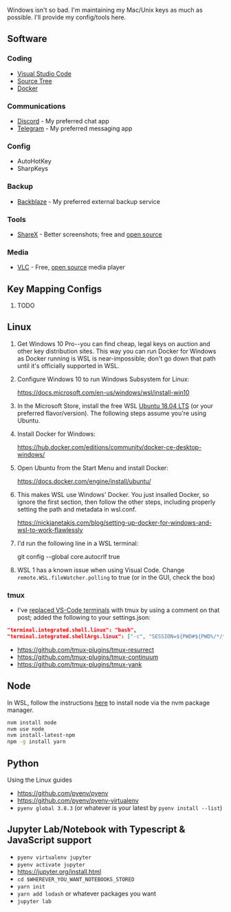 Windows isn't so bad. I'm maintaining my Mac/Unix keys as much as possible. I'll provide my config/tools here.

## Software
### Coding
- [Visual Studio Code](https://code.visualstudio.com/)
- [Source Tree](https://www.sourcetreeapp.com/)
- [Docker](https://www.docker.com/products/docker-desktop)
### Communications
- [Discord](https://discord.com/) - My preferred chat app
- [Telegram](https://telegram.org/) - My preferred messaging app
### Config
- AutoHotKey
- SharpKeys
### Backup
- [Backblaze](https://secure.backblaze.com/r/01qxpi) - My preferred external backup service
### Tools
- [ShareX](https://getsharex.com/) - Better screenshots; free and [open source](https://github.com/ShareX/ShareX)
### Media
- [VLC](https://www.videolan.org/) - Free, [open source](https://code.videolan.org/explore/projects/starred) media player

## Key Mapping Configs

1. TODO

## Linux

1. Get Windows 10 Pro--you can find cheap, legal keys on auction and other key distribution sites. This way you can run Docker for Windows as Docker running is WSL is near-impossible; don't go down that path until it's officially supported in WSL.

1. Configure Windows 10 to run Windows Subsystem for Linux:

    https://docs.microsoft.com/en-us/windows/wsl/install-win10

1. In the Microsoft Store, install the free WSL [Ubuntu 18.04 LTS](https://www.microsoft.com/store/apps/9N9TNGVNDL3Q) (or your preferred flavor/version). The following steps assume you're using Ubuntu.

1. Install Docker for Windows:

    https://hub.docker.com/editions/community/docker-ce-desktop-windows/

1. Open Ubuntu from the Start Menu and install Docker:

    https://docs.docker.com/engine/install/ubuntu/

1. This makes WSL use Windows' Docker. You just insalled Docker, so ignore the first section, then follow the other steps, including properly setting the path and metadata in wsl.conf.

    https://nickjanetakis.com/blog/setting-up-docker-for-windows-and-wsl-to-work-flawlessly

1. I'd run the following line in a WSL terminal:

    git config --global core.autocrlf true
    
1. WSL 1 has a known issue when using Visual Code. Change `remote.WSL.fileWatcher.polling` to true (or in the GUI, check the box)

### tmux
- I've [replaced VS-Code terminals](https://medium.com/@joaomoreno/persistent-terminal-sessions-in-vs-code-8fc469ed6b41) with tmux by using a comment on that post; added the following to your settings.json:
````json
"terminal.integrated.shell.linux": "bash",
"terminal.integrated.shellArgs.linux": ["-c", "SESSION=${PWD#${PWD%/*/*}/}; tmux new-window -t $SESSION; tmux new-session -A -D -s $SESSION"]
````
- https://github.com/tmux-plugins/tmux-resurrect
- https://github.com/tmux-plugins/tmux-continuum
- https://github.com/tmux-plugins/tmux-yank

## Node

In WSL, follow the instructions [here](https://github.com/nvm-sh/nvm) to install node via the nvm package manager.
````bash
nvm install node 
nvm use node
nvm install-latest-npm
npm -g install yarn
````

## Python

Using the Linux guides

- https://github.com/pyenv/pyenv
- https://github.com/pyenv/pyenv-virtualenv
- `pyenv global 3.8.3` (or whatever is your latest by `pyenv install --list`)

## Jupyter Lab/Notebook with Typescript & JavaScript support
- `pyenv virtualenv jupyter`
- `pyenv activate jupyter`
- https://jupyter.org/install.html
- `cd $WHEREVER_YOU_WANT_NOTEBOOKS_STORED`
- `yarn init`
- `yarn add lodash` or whatever packages you want
- `jupyter lab`
